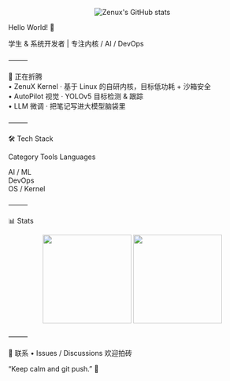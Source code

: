 <p align="center">
  <img src="https://github-readme-stats.vercel.app/api?username=zenux&show_icons=true&theme=tokyonight" alt="Zenux's GitHub stats" />
</p>


Hello World! 👋

学生 & 系统开发者 | 专注内核 / AI / DevOps 

⸻

🚧 正在折腾  
	•	ZenuX Kernel · 基于 Linux 的自研内核，目标低功耗 + 沙箱安全  
	•	AutoPilot 视觉 · YOLOv5 目标检测 & 跟踪  
	•	LLM 微调 · 把笔记写进大模型脑袋里  

<!-- DYNAMIC-START -->


<!-- DYNAMIC-END -->



⸻

🛠️ Tech Stack

Category	Tools
Languages	 

 
AI / ML	 
DevOps	 
OS / Kernel	 


⸻

📊 Stats

<p align="center">
  <img src="https://github-readme-stats.vercel.app/api?username=zenux&show_icons=true&theme=tokyonight&hide_border=true" height="180">
  <img src="https://github-readme-streak-stats.herokuapp.com/?user=zenux&theme=tokyonight&hide_border=true" height="180">
</p>



⸻

📨 联系
	•	Issues / Discussions 欢迎拍砖

“Keep calm and git push.” 🚀
